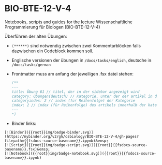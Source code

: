 # BIO-BTE-12-V-4
Notebooks, scripts and guides for the lecture Wissenschaftliche Programmierung für Biologen (BIO-BTE-12-V-4)

Überführen der alten Übungen:
- `(******)` sind notwendig zwischen zwei Kommentarblöcken falls dazwischen ein Codeblock kommen soll.
- Englische versionen der übungen in `/docs/tasks/english`, deutsche in `/docs/tasks/german`
- Frontmatter muss am anfang der jeweiligen .fsx datei stehen: 

    ```fsharp
    (**
    ---
    title: Übung 01 // titel, der in der sidebar angezeigt wird
    category: Übungen(deutsch) // Kategorie, unter der der artikel in der sidebar eingeordnet wird
    categoryindex: 2 // index (für Reihenfolge) der Kategorie
    index: 2 // index (für Reihenfolge) des artikels innerhalb der kategorie 
    ---
    *)
    ```
- Binder links:
```
[![Binder]({{root}}img/badge-binder.svg)](https://mybinder.org/v2/gh/csbiology/BIO-BTE-12-V-4/gh-pages?filepath={{fsdocs-source-basename}}.ipynb)&emsp;
[![Script]({{root}}img/badge-script.svg)]({{root}}{{fsdocs-source-basename}}.fsx)&emsp;
[![Notebook]({{root}}img/badge-notebook.svg)]({{root}}{{fsdocs-source-basename}}.ipynb)
```
